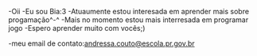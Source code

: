 -Oii
-Eu sou Bia:3
-Atuaumente estou interesada em aprender mais sobre progamação^-^
-Mais no momento estou mais interresada em programar jogo
-Espero aprender muito com vocês;)

-meu email de contato:andressa.couto@escola.pr.gov.br


